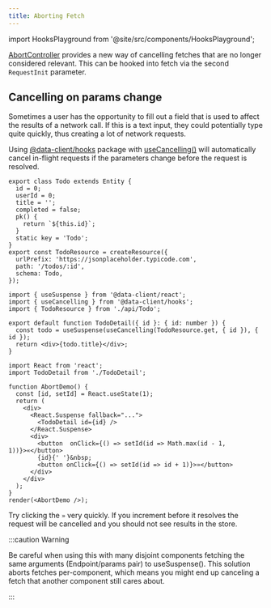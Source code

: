 ```yaml
---
title: Aborting Fetch
---
```


import HooksPlayground from '@site/src/components/HooksPlayground';

[AbortController](https://developer.mozilla.org/en-US/docs/Web/API/AbortController) provides a new way of cancelling
fetches that are no longer considered relevant. This can be hooked into fetch via the second `RequestInit` parameter.

## Cancelling on params change

Sometimes a user has the opportunity to fill out a field that is used to affect the results of a network call.
If this is a text input, they could potentially type quite quickly, thus creating a lot of network requests.

Using [@data-client/hooks](https://www.npmjs.com/package/@data-client/hooks) package with [useCancelling()](/docs/api/useCancelling) will automatically cancel in-flight requests if the parameters
change before the request is resolved.

<HooksPlayground row>

```tsx title="api/Todo" collapsed
export class Todo extends Entity {
  id = 0;
  userId = 0;
  title = '';
  completed = false;
  pk() {
    return `${this.id}`;
  }
  static key = 'Todo';
}
export const TodoResource = createResource({
  urlPrefix: 'https://jsonplaceholder.typicode.com',
  path: '/todos/:id',
  schema: Todo,
});
```

```tsx title="TodoDetail" {6}
import { useSuspense } from '@data-client/react';
import { useCancelling } from '@data-client/hooks';
import { TodoResource } from './api/Todo';

export default function TodoDetail({ id }: { id: number }) {
  const todo = useSuspense(useCancelling(TodoResource.get, { id }), { id });
  return <div>{todo.title}</div>;
}
```

```tsx title="Demo" collapsed
import React from 'react';
import TodoDetail from './TodoDetail';

function AbortDemo() {
  const [id, setId] = React.useState(1);
  return (
    <div>
      <React.Suspense fallback="...">
        <TodoDetail id={id} />
      </React.Suspense>
      <div>
        <button  onClick={() => setId(id => Math.max(id - 1, 1))}>«</button>
        {id}{' '}&nbsp;
        <button onClick={() => setId(id => id + 1)}>»</button>
      </div>
    </div>
  );
}
render(<AbortDemo />);
```

</HooksPlayground>

Try clicking the `»` very quickly. If you increment before it resolves the request will be cancelled and you should
not see results in the store.

:::caution Warning

Be careful when using this with many disjoint components fetching the same
arguments (Endpoint/params pair) to useSuspense(). This solution aborts fetches per-component,
which means you might end up canceling a fetch that another component still cares about.

:::
